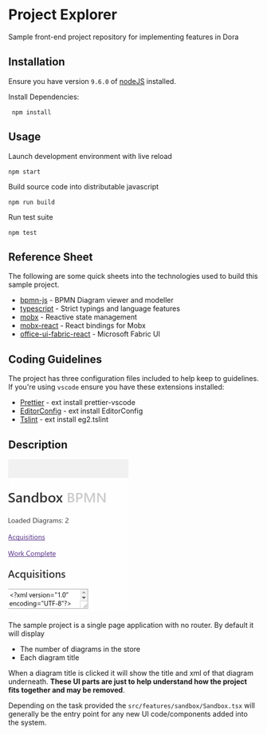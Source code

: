 # Project Explorer

Sample front-end project repository for implementing features in Dora

## Installation

Ensure you have version `9.6.0` of [nodeJS](https://nodejs.org/en/download/) installed.

Install Dependencies:

```
 npm install
```

## Usage

Launch development environment with live reload

```
npm start
```

Build source code into distributable javascript

```
npm run build
```

Run test suite

```
npm test
```

## Reference Sheet

The following are some quick sheets into the technologies used to build this sample project.

* [bpmn-js](https://github.com/bpmn-io/bpmn-js) - BPMN Diagram viewer and modeller
* [typescript](https://www.typescriptlang.org/docs/handbook/typescript-in-5-minutes.html) - Strict typings and language features
* [mobx](https://mobx.js.org/getting-started.html) - Reactive state management
* [mobx-react](https://github.com/mobxjs/mobx-react) - React bindings for Mobx
* [office-ui-fabric-react](https://developer.microsoft.com/en-us/fabric) - Microsoft Fabric UI

## Coding Guidelines

The project has three configuration files included to help keep to guidelines. If you're using `vscode` ensure you have these extensions installed:

* [Prettier](https://github.com/prettier/prettier-vscode) - ext install prettier-vscode
* [EditorConfig](https://github.com/editorconfig/editorconfig-vscode) - ext install EditorConfig
* [Tslint](https://github.com/Microsoft/vscode-tslint) - ext install eg2.tslint

## Description

![project explorer explanation](project_explorer.png?)

The sample project is a single page application with no router. By default it will display

* The number of diagrams in the store
* Each diagram title

When a diagram title is clicked it will show the title and xml of that diagram underneath. **These UI parts are just to help understand how the project fits together and may be removed**.

Depending on the task provided the `src/features/sandbox/Sandbox.tsx` will generally be the entry point for any new UI code/components added into the system.
